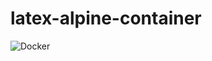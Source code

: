 # latex-alpine-container

![Docker](https://github.com/vhsven/latex-alpine-container/workflows/Docker/badge.svg)
